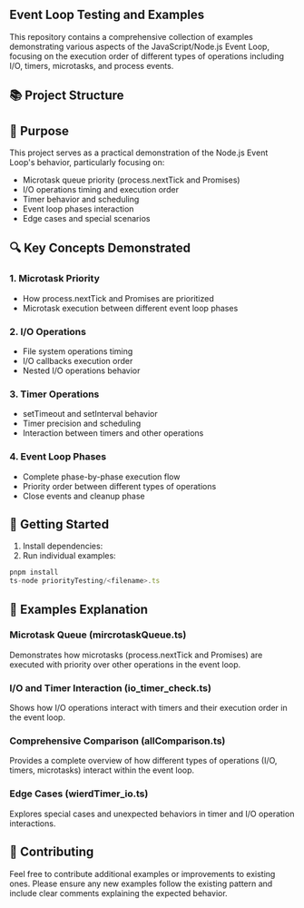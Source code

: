 ## Event Loop Testing and Examples

This repository contains a comprehensive collection of examples demonstrating various aspects of the JavaScript/Node.js Event Loop, focusing on the execution order of different types of operations including I/O, timers, microtasks, and process events.

## 📚 Project Structure

## 🎯 Purpose

This project serves as a practical demonstration of the Node.js Event Loop's behavior, particularly focusing on:

- Microtask queue priority (process.nextTick and Promises)
- I/O operations timing and execution order
- Timer behavior and scheduling
- Event loop phases interaction
- Edge cases and special scenarios

## 🔍 Key Concepts Demonstrated

### 1. Microtask Priority

- How process.nextTick and Promises are prioritized
- Microtask execution between different event loop phases

### 2. I/O Operations

- File system operations timing
- I/O callbacks execution order
- Nested I/O operations behavior

### 3. Timer Operations

- setTimeout and setInterval behavior
- Timer precision and scheduling
- Interaction between timers and other operations

### 4. Event Loop Phases

- Complete phase-by-phase execution flow
- Priority order between different types of operations
- Close events and cleanup phase

## 🚀 Getting Started

1. Install dependencies:
2. Run individual examples:

```js
pnpm install
ts-node priorityTesting/<filename>.ts
```

## 📖 Examples Explanation

### Microtask Queue (mircrotaskQueue.ts)

Demonstrates how microtasks (process.nextTick and Promises) are executed with priority over other operations in the event loop.

### I/O and Timer Interaction (io_timer_check.ts)

Shows how I/O operations interact with timers and their execution order in the event loop.

### Comprehensive Comparison (allComparison.ts)

Provides a complete overview of how different types of operations (I/O, timers, microtasks) interact within the event loop.

### Edge Cases (wierdTimer_io.ts)

Explores special cases and unexpected behaviors in timer and I/O operation interactions.

## 🤝 Contributing

Feel free to contribute additional examples or improvements to existing ones. Please ensure any new examples follow the existing pattern and include clear comments explaining the expected behavior.
